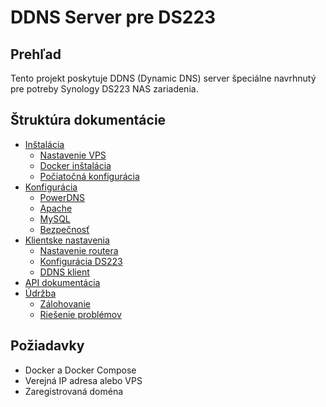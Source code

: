 # DDNS Server pre DS223

## Prehľad
Tento projekt poskytuje DDNS (Dynamic DNS) server špeciálne navrhnutý pre potreby Synology DS223 NAS zariadenia.

## Štruktúra dokumentácie
- [Inštalácia](installation/)
  - [Nastavenie VPS](installation/vps-setup.md)
  - [Docker inštalácia](installation/docker-setup.md)
  - [Počiatočná konfigurácia](installation/initial-configuration.md)
- [Konfigurácia](configuration/)
  - [PowerDNS](configuration/powerdns.md)
  - [Apache](configuration/apache.md)
  - [MySQL](configuration/mysql.md)
  - [Bezpečnosť](configuration/security.md)
- [Klientske nastavenia](clients/)
  - [Nastavenie routera](clients/router-setup.md)
  - [Konfigurácia DS223](clients/ds223-setup.md)
  - [DDNS klient](clients/ddns-client.md)
- [API dokumentácia](api/endpoints.md)
- [Údržba](maintenance/)
  - [Zálohovanie](maintenance/backup.md)
  - [Riešenie problémov](maintenance/troubleshooting.md)

## Požiadavky
- Docker a Docker Compose
- Verejná IP adresa alebo VPS
- Zaregistrovaná doména
